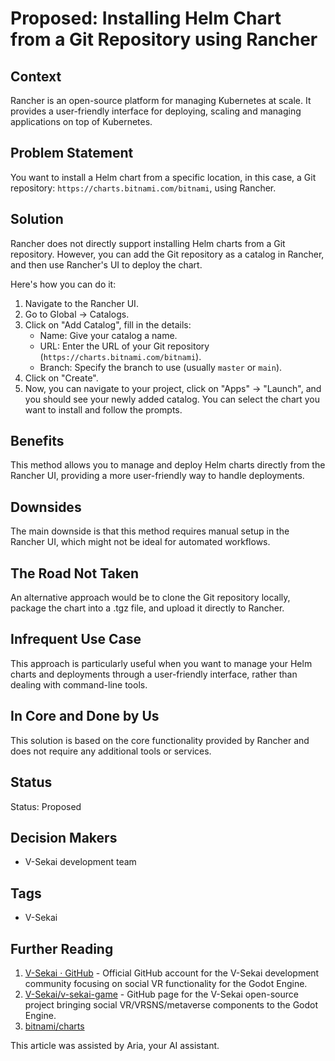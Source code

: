 # Proposed: Installing Helm Chart from a Git Repository using Rancher

## Context

Rancher is an open-source platform for managing Kubernetes at scale. It provides a user-friendly interface for deploying, scaling and managing applications on top of Kubernetes.

## Problem Statement

You want to install a Helm chart from a specific location, in this case, a Git repository: `https://charts.bitnami.com/bitnami`, using Rancher.

## Solution

Rancher does not directly support installing Helm charts from a Git repository. However, you can add the Git repository as a catalog in Rancher, and then use Rancher's UI to deploy the chart.

Here's how you can do it:

1. Navigate to the Rancher UI.
2. Go to Global -> Catalogs.
3. Click on "Add Catalog", fill in the details:
   - Name: Give your catalog a name.
   - URL: Enter the URL of your Git repository (`https://charts.bitnami.com/bitnami`).
   - Branch: Specify the branch to use (usually `master` or `main`).
4. Click on "Create".
5. Now, you can navigate to your project, click on "Apps" -> "Launch", and you should see your newly added catalog. You can select the chart you want to install and follow the prompts.

## Benefits

This method allows you to manage and deploy Helm charts directly from the Rancher UI, providing a more user-friendly way to handle deployments.

## Downsides

The main downside is that this method requires manual setup in the Rancher UI, which might not be ideal for automated workflows.

## The Road Not Taken

An alternative approach would be to clone the Git repository locally, package the chart into a .tgz file, and upload it directly to Rancher.

## Infrequent Use Case

This approach is particularly useful when you want to manage your Helm charts and deployments through a user-friendly interface, rather than dealing with command-line tools.

## In Core and Done by Us

This solution is based on the core functionality provided by Rancher and does not require any additional tools or services.

## Status

Status: Proposed

## Decision Makers

- V-Sekai development team

## Tags

- V-Sekai

## Further Reading

1. [V-Sekai · GitHub](https://github.com/v-sekai) - Official GitHub account for the V-Sekai development community focusing on social VR functionality for the Godot Engine.
2. [V-Sekai/v-sekai-game](https://github.com/v-sekai/v-sekai-game) - GitHub page for the V-Sekai open-source project bringing social VR/VRSNS/metaverse components to the Godot Engine.
3. [bitnami/charts](https://github.com/bitnami/charts/tree/main)

This article was assisted by Aria, your AI assistant.
